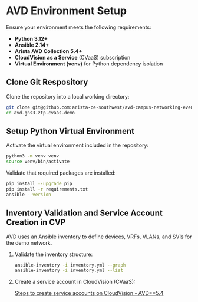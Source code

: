 # AVD Environment Setup

Ensure your environment meets the following requirements:

- **Python 3.12+**
- **Ansible 2.14+**
- **Arista AVD Collection 5.4+**
- **CloudVision as a Service** (CVaaS) subscription
- **Virtual Environment (venv)** for Python dependency isolation

## Clone Git Respository

Clone the repository into a local working directory:

```bash
git clone git@github.com:arista-ce-southwest/avd-campus-networking-event-demo.git
cd avd-gns3-ztp-cvaas-demo
```

## Setup Python Virtual Environment

Activate the virtual environment included in the repository:

```bash
python3 -m venv venv
source venv/bin/activate
```

Validate that required packages are installed:

```bash
pip install --upgrade pip
pip install -r requirements.txt
ansible --version
```

## Inventory Validation and Service Account Creation in CVP

AVD uses an Ansible inventory to define devices, VRFs, VLANs, and SVIs for the demo network.

1. Validate the inventory structure:

    ```bash
    ansible-inventory -i inventory.yml --graph
    ansible-inventory -i inventory.yml --list
    ```

2. Create a service account in CloudVision (CVaaS):

    [Steps to create service accounts on CloudVision - AVD==5.4](https://avd.arista.com/5.4/ansible_collections/arista/avd/roles/cv_deploy/index.html#steps-to-create-service-accounts-on-cloudvision)
